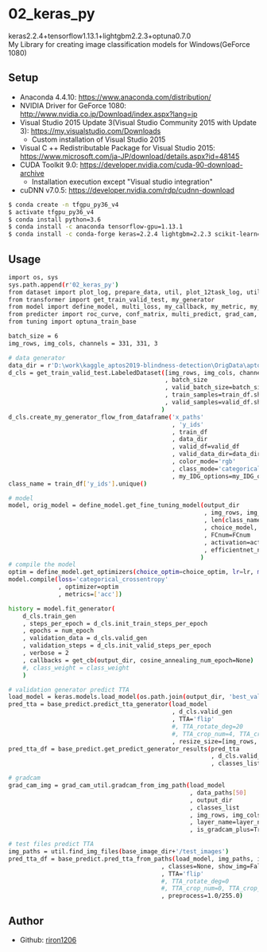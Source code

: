 # 02_keras_py
keras2.2.4+tensorflow1.13.1+lightgbm2.2.3+optuna0.7.0  
My Library for creating image classification models for Windows(GeForce 1080)  

## Setup
- Anaconda 4.4.10: https://www.anaconda.com/distribution/
- NVIDIA Driver for GeForce 1080: http://www.nvidia.co.jp/Download/index.aspx?lang=jp
- Visual Studio 2015 Update 3(Visual Studio Community 2015 with Update 3): https://my.visualstudio.com/Downloads  
	- Custom installation of Visual Studio 2015
- Visual C ++ Redistributable Package for Visual Studio 2015: https://www.microsoft.com/ja-JP/download/details.aspx?id=48145
- CUDA Toolkit 9.0: https://developer.nvidia.com/cuda-90-download-archive  
	- Installation execution except "Visual studio integration"
- cuDNN v7.0.5: https://developer.nvidia.com/rdp/cudnn-download
```bash
$ conda create -n tfgpu_py36_v4
$ activate tfgpu_py36_v4
$ conda install python=3.6
$ conda install -c anaconda tensorflow-gpu=1.13.1
$ conda install -c conda-forge keras=2.2.4 lightgbm=2.2.3 scikit-learn=0.20.3 opencv=4.1.0 grpcio=1.16 numba=0.38.1 scipy=1.2.1 numpy=1.16.4 pandas jupyter Cython Pillow lxml Matplotlib tqdm future graphviz pydot pytest pyperclip networkx selenium beautifulsoup4 cssselect openpyxl pypdf2 python-docx requests tweepy textblob seaborn scikit-image imbalanced-learn colorlog sqlalchemy papermill shapely imageio git umap-learn plotly ipysheet bqplot rise bokeh jupyter_contrib_nbextensions yapf flask joblib alembic dill xlrd nose xlsxwriter lime dash rdkit line_profiler cx_oracle tifffile
```

## Usage
```bash
import os, sys
sys.path.append(r'02_keras_py')
from dataset import plot_log, prepare_data, util, plot_12task_log, util, set_split
from transformer import get_train_valid_test, my_generator
from model import define_model, multi_loss, my_callback, my_metric, my_class_weight 
from predicter import roc_curve, conf_matrix, multi_predict, grad_cam, ensemble_predict, base_predict, grad_cam_util, visualize_keras_predict
from tuning import optuna_train_base

batch_size = 6
img_rows, img_cols, channels = 331, 331, 3

# data generator
data_dir = r'D:\work\kaggle_aptos2019-blindness-detection\OrigData\aptos2019-blindness-detection\train_images'
d_cls = get_train_valid_test.LabeledDataset([img_rows, img_cols, channels]
                                            , batch_size
                                            , valid_batch_size=batch_size
                                            , train_samples=train_df.shape[0]
                                            , valid_samples=valid_df.shape[0]
                                           )
d_cls.create_my_generator_flow_from_dataframe('x_paths'
                                              , 'y_ids'
                                              , train_df
                                              , data_dir
                                              , valid_df=valid_df
                                              , valid_data_dir=data_dir
                                              , color_mode='rgb'
                                              , class_mode='categorical'
                                              , my_IDG_options=my_IDG_options)
class_name = train_df['y_ids'].unique()

# model
model, orig_model = define_model.get_fine_tuning_model(output_dir
                                                       , img_rows, img_cols, channels
                                                       , len(class_name)
                                                       , choice_model, trainable
                                                       , FCnum=FCnum
                                                       , activation=activation
                                                       , efficientnet_num=efficientnet_num
                                                      )
# compile the model
optim = define_model.get_optimizers(choice_optim=choice_optim, lr=lr, momentum=momentum, nesterov=True)#, decay=decay)
model.compile(loss='categorical_crossentropy'
              , optimizer=optim
              , metrics=['acc'])

history = model.fit_generator(
    d_cls.train_gen
    , steps_per_epoch = d_cls.init_train_steps_per_epoch
    , epochs = num_epoch
    , validation_data = d_cls.valid_gen
    , validation_steps = d_cls.init_valid_steps_per_epoch
    , verbose = 2
    , callbacks = get_cb(output_dir, cosine_annealing_num_epoch=None)
    #, class_weight = class_weight 
    )

# validation generator predict TTA
load_model = keras.models.load_model(os.path.join(output_dir, 'best_val_acc.h5'))
pred_tta = base_predict.predict_tta_generator(load_model
                                              , d_cls.valid_gen
                                              , TTA='flip'
                                              #, TTA_rotate_deg=20
                                              #, TTA_crop_num=4, TTA_crop_size=[70,70]
                                              , resize_size=[img_rows, img_cols])
pred_tta_df = base_predict.get_predict_generator_results(pred_tta
                                                         , d_cls.valid_gen
                                                         , classes_list=classes_list)

# gradcam
grad_cam_img = grad_cam_util.gradcam_from_img_path(load_model
                                                   , data_paths[50]
                                                   , output_dir
                                                   , classes_list
                                                   , img_rows, img_cols
                                                   , layer_name=layer_name
                                                   , is_gradcam_plus=True)

# test files predict TTA
img_paths = util.find_img_files(base_image_dir+'/test_images')
pred_tta_df = base_predict.pred_tta_from_paths(load_model, img_paths, img_rows, img_cols
                                           , classes=None, show_img=False
                                           , TTA='flip'
                                           #, TTA_rotate_deg=0
                                           #, TTA_crop_num=0, TTA_crop_size=[224, 224]
                                           , preprocess=1.0/255.0)

```

<!-- 
## License
This software is released under the MIT License, see LICENSE.
-->

## Author
- Github: [riron1206](https://github.com/riron1206)